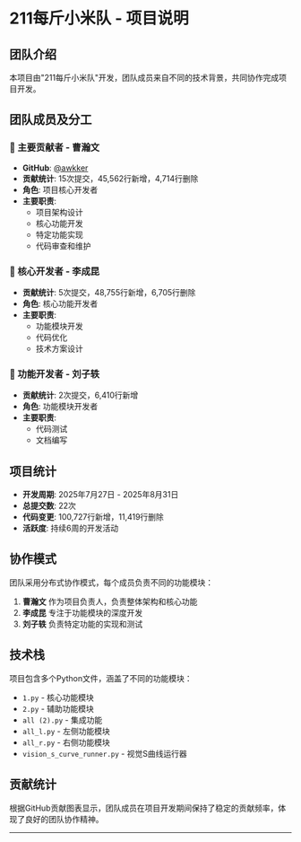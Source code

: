 # 211每斤小米队 - 项目说明

## 团队介绍

本项目由"211每斤小米队"开发，团队成员来自不同的技术背景，共同协作完成项目开发。

## 团队成员及分工

### 🥇 主要贡献者 - 曹瀚文
- **GitHub**: [@awkker](https://github.com/awkker)
- **贡献统计**: 15次提交，45,562行新增，4,714行删除
- **角色**: 项目核心开发者
- **主要职责**: 
  - 项目架构设计
  - 核心功能开发
  - 特定功能实现
  - 代码审查和维护

### 🥈 核心开发者 - 李成昆
- **贡献统计**: 5次提交，48,755行新增，6,705行删除
- **角色**: 核心功能开发者
- **主要职责**:
  - 功能模块开发
  - 代码优化
  - 技术方案设计

### 🥉 功能开发者 - 刘子轶
- **贡献统计**: 2次提交，6,410行新增
- **角色**: 功能模块开发者
- **主要职责**:
  - 代码测试
  - 文档编写

## 项目统计

- **开发周期**: 2025年7月27日 - 2025年8月31日
- **总提交数**: 22次
- **代码变更**: 100,727行新增，11,419行删除
- **活跃度**: 持续6周的开发活动

## 协作模式

团队采用分布式协作模式，每个成员负责不同的功能模块：

1. **曹瀚文** 作为项目负责人，负责整体架构和核心功能
2. **李成昆** 专注于功能模块的深度开发
3. **刘子轶** 负责特定功能的实现和测试

## 技术栈

项目包含多个Python文件，涵盖了不同的功能模块：
- `1.py` - 核心功能模块
- `2.py` - 辅助功能模块  
- `all (2).py` - 集成功能
- `all_l.py` - 左侧功能模块
- `all_r.py` - 右侧功能模块
- `vision_s_curve_runner.py` - 视觉S曲线运行器

## 贡献统计

根据GitHub贡献图表显示，团队成员在项目开发期间保持了稳定的贡献频率，体现了良好的团队协作精神。

---

